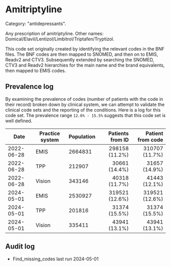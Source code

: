 # Amitriptyline

Category: "antidepressants".

Any prescription of amitriptyline. Other names: Domical/Elavil/Lentizol/Limbitrol/Triptafen/Tryptizol.

This code set originally created by identifying the relevant codes in the BNF files. The BNF codes are then mapped to SNOMED, and then on to EMIS, Readv2 and CTV3. Subsequently extended by searching the SNOMED, CTV3 and Readv2 hierarchies for the main name and the brand equivalents, then mapped to EMIS codes.

## Prevalence log

By examining the prevalence of codes (number of patients with the code in their record) broken down by clinical system, we can attempt to validate the clinical code sets and the reporting of the conditions. Here is a log for this code set. The prevalence range `12.6% - 15.5%` suggests that this code set is well defined.

| Date       | Practice system | Population | Patients from ID | Patient from code |
| ---------- | --------------- | ---------- | ---------------: | ----------------: |
| 2022-06-28 | EMIS            | 2664831    |   298158 (11.2%) |    310707 (11.7%) |
| 2022-06-28 | TPP             | 212907     |    30661 (14.4%) |     31657 (14.9%) |
| 2022-06-28 | Vision          | 343146     |    40318 (11.7%) |     41443 (12.1%) |
| 2024-05-01 | EMIS            | 2530927    |   319521 (12.6%) |    319521 (12.6%) |
| 2024-05-01 | TPP             | 201816     |    31374 (15.5%) |     31374 (15.5%) |
| 2024-05-01 | Vision          | 335411     |    43941 (13.1%) |     43941 (13.1%) |

## Audit log

- Find_missing_codes last run 2024-05-01
